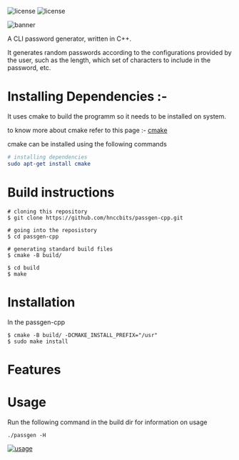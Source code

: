 <!-- # passgen-cpp
A CLI password generator written in C++

## Build

```
git clone https://github.com/hnccbits/passgen-cpp.git
cd passgen-cpp
cmake -B build/
cd build
make
```

[Read Design goals](DESIGN.md) -->
![license](https://img.shields.io/badge/license-MIT-brightgreen) 
![license](https://img.shields.io/badge/dependencies-cmake-yellowgreen)

![banner](https://github.com/kumarharsh2396/passgen-cpp/blob/main/_%F0%9F%94%90_%E2%89%AA_passgen-cpp_%E2%89%AB_%F0%9F%85%92%F0%9F%85%9B%F0%9F%85%98_tool.png?raw=true)

 A CLI password generator, written in C++.

 It generates random passwords according to the configurations provided by the user, such as the length, which set of characters to include in the password, etc. 


# Installing Dependencies :-
 It uses cmake to build the programm so it needs to be installed on system.

to know more about cmake refer to this page :- [cmake](https://cmake.org/cmake/help/latest/guide/tutorial/index.html)

 cmake can be installed using the following commands



```cmake
# installing dependencies
sudo apt-get install cmake
```
# Build instructions

```build
# cloning this repository
$ git clone https://github.com/hnccbits/passgen-cpp.git

# going into the reposistory
$ cd passgen-cpp

# generating standard build files
$ cmake -B build/

$ cd build
$ make
```

# Installation

In the passgen-cpp

```
$ cmake -B build/ -DCMAKE_INSTALL_PREFIX="/usr"
$ sudo make install
```
# Features


# Usage
 Run the following command in  the build dir for information on usage
 ```
 ./passgen -H
 ```
 [![usage](blob:https://carbon.now.sh/b69893f8-2938-48cb-846b-a8fc19a3981d)](https://username.github.io/)


